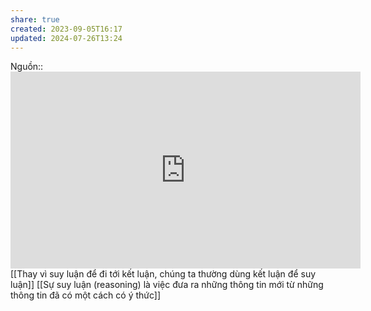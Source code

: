 ```yaml
---
share: true
created: 2023-09-05T16:17
updated: 2024-07-26T13:24
---
```

Nguồn:: <iframe width="560" height="315" src="https://www.youtube.com/embed/_ArVh3Cj9rw?start=454" title="YouTube video player" frameborder="0" allow="accelerometer; autoplay; clipboard-write; encrypted-media; gyroscope; picture-in-picture; web-share" allowfullscreen></iframe>
[[Thay vì suy luận để đi tới kết luận, chúng ta thường dùng kết luận để suy luận]]
[[Sự suy luận (reasoning) là việc đưa ra những thông tin mới từ những thông tin đã có một cách có ý thức]]
